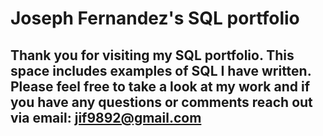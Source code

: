 # Joseph Fernandez's SQL portfolio

## Thank you for visiting my SQL portfolio. This space includes examples of SQL I have written. Please feel free to take a look at my work and if you have any questions or comments reach out via email: jif9892@gmail.com
